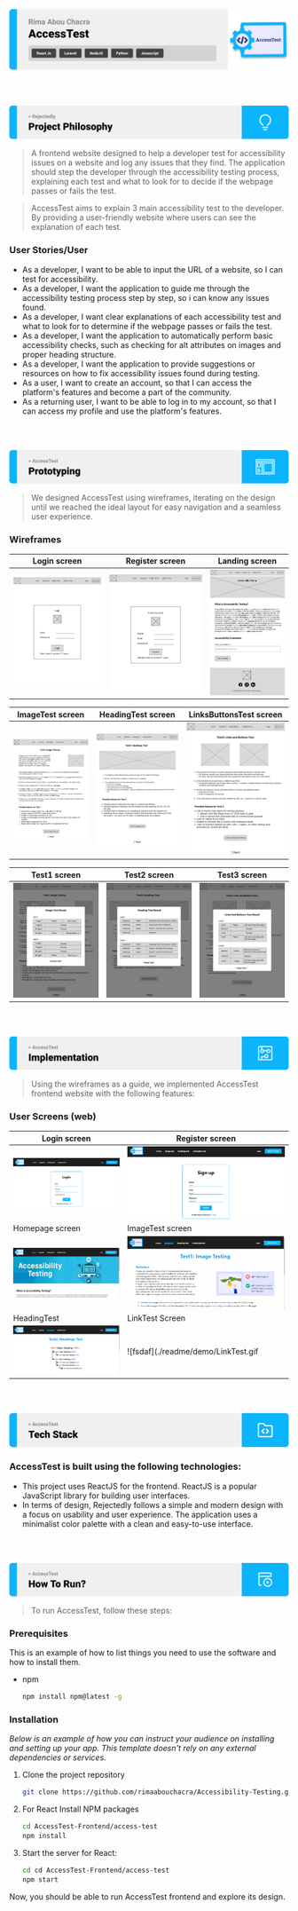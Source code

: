<img src="./readme/title1.svg" />

<br><br>

<!-- project philosophy -->
<img src="./readme/title2.svg"/>

> A frontend website designed to help a developer test for accessibility issues on a website and log any issues that they find. The application should step the developer through the accessibility testing process, explaining each test and what to look for to decide if the webpage passes or fails the test.

>
> AccessTest aims to explain 3 main accessibility test to the developer. By providing a user-friendly website where users can see the explanation of each test.

### User Stories/User

- As a developer, I want to be able to input the URL of a website, so I can test for accessibility.
- As a developer, I want the application to guide me through the accessibility testing process step by step, so i can know any issues found.
- As a developer, I want clear explanations of each accessibility test and what to look for to determine if the webpage passes or fails the test.
- As a developer, I want the application to automatically perform basic accessibility checks, such as checking for alt attributes on images and proper heading structure.
- As a developer, I want the application to provide suggestions or resources on how to fix accessibility issues found during testing.
- As a user, I want to create an account, so that I can access the platform's features and become a part of the community.
- As a returning user, I want to be able to log in to my account, so that I can access my profile and use the platform's features.


<br><br>

<!-- Prototyping -->
<img src="./readme/title3.svg"/>

> We designed AccessTest using wireframes, iterating on the design until we reached the ideal layout for easy navigation and a seamless user experience.

### Wireframes
| Login screen  | Register screen |  Landing screen |
| ---| ---| ---|
| ![Landing](./readme/demo/Login-page.png) | ![fsdaf](./readme/demo/Signup-page.png) | ![fsdaf](./readme/demo/Homepage.png) |

| ImageTest screen  | HeadingTest screen |  LinksButtonsTest screen |
| ---| ---| ---|
| ![Landing](./readme/demo/ImageTest.png) | ![fsdaf](./readme/demo/HeadingsTest.png) | ![fsdaf](./readme/demo/Links&Buttons-Test.png) |

| Test1 screen  | Test2 screen |  Test3 screen |
| ---| ---| ---|
| ![Landing](./readme/demo/Test1.png) | ![fsdaf](./readme/demo/Test2.png) | ![fsdaf](./readme/demo/Test3.png) |

<br><br>

<!-- Implementation -->
<img src="./readme/title4.svg"/>

> Using the wireframes  as a guide, we implemented AccessTest frontend website with the following features:

### User Screens (web)
| Login screen  | Register screen 
| ---| ---| 
| ![fsdaf](./readme/demo/Login.PNG) | ![fsdaf](./readme/demo/Signup.PNG) |
| Homepage screen | ImageTest screen |
![fsdaf](./readme/demo/HomePage.gif) | ![fsdaf](./readme/demo/ImageTest.gif) |
| HeadingTest | LinkTest Screen 
| ![Landing](./readme/demo/HeadingTest.gif) | ![fsdaf](./readme/demo/LinkTest.gif


<br><br>

<!-- Tech stack -->
<img src="./readme/title5.svg"/>

###  AccessTest is built using the following technologies:

- This project uses ReactJS for the frontend. ReactJS is a popular JavaScript library for building user interfaces.
- In terms of design, Rejectedly follows a simple and modern design with a focus on usability and user experience. The application uses a minimalist color palette with a clean and easy-to-use interface.

<br><br>

<!-- How to run -->
<img src="./readme/title6.svg"/>

> To run AccessTest, follow these steps:

### Prerequisites

This is an example of how to list things you need to use the software and how to install them.
* npm
  ```sh
  npm install npm@latest -g
  ```

### Installation

_Below is an example of how you can instruct your audience on installing and setting up your app. This template doesn't rely on any external dependencies or services._

1. Clone the project repository
   ```sh
   git clone https://github.com/rimaabouchacra/Accessibility-Testing.git
   ```
3. For React Install NPM packages
   ```sh
   cd AccessTest-Frontend/access-test
   npm install
   ```

4. Start the server for React:

   ```sh
   cd cd AccessTest-Frontend/access-test
   npm start
   
   ```    
   

Now, you should be able to run AccessTest frontend and explore its design.
